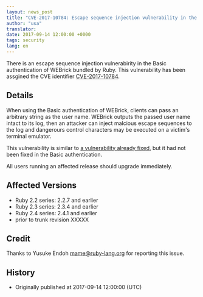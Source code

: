 ```yaml
---
layout: news_post
title: "CVE-2017-10784: Escape sequence injection vulnerability in the Basic authentication of WEBrick"
author: "usa"
translator:
date: 2017-09-14 12:00:00 +0000
tags: security
lang: en
---
```


There is an escape sequence injection vulnerabirity in the Basic authentication of WEBrick bundled by Ruby.
This vulnerability has been assgined the CVE identifier [CVE-2017-10784](http://cve.mitre.org/cgi-bin/cvename.cgi?name=CVE-2017-10784).

## Details

When using the Basic authentication of WEBrick, clients can pass an arbitrary string as the user name.
WEBrick outputs the passed user name intact to its log, then an attacker can inject malcious escape sequences to the log and dangerours control characters may be executed on a victim's terminal emulator.

This vulnerability is similar to [a vulnerability already fixed](/en/news/2010/01/10/webrick-escape-sequence-injection/), but it had not been fixed in the Basic authentication.

All users running an affected release should upgrade immediately.

## Affected Versions

* Ruby 2.2 series: 2.2.7 and earlier
* Ruby 2.3 series: 2.3.4 and earlier
* Ruby 2.4 series: 2.4.1 and earlier
* prior to trunk revision XXXXX

## Credit

Thanks to Yusuke Endoh <mame@ruby-lang.org> for reporting this issue.

## History

* Originally published at 2017-09-14 12:00:00 (UTC)
